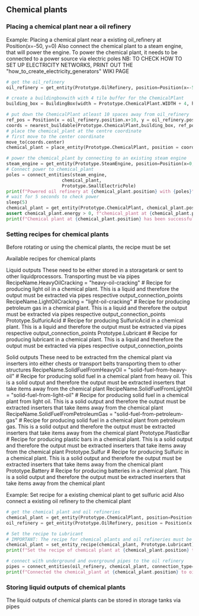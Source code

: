 ## Chemical plants

### Placing a chemical plant near a oil refinery

Example:
Placing a chemical plant near a existing oil_refinery at Position(x=-50, y=0)
Also connect the chemical plant to a steam engine, that will power the engine. To power the chemical plant, it needs to be connected to a power source via electric poles
NB: TO CHECK HOW TO SET UP ELECTRICITY NETWORKS, PRINT OUT THE "how_to_create_electricity_generators" WIKI PAGE
```python
# get the oil_refinery
oil_refinery = get_entity(Prototype.OilRefinery, position=Position(x=-50, y=0))

# create a buildingboxwith with 4 tile buffer for the ChemicalPlant
building_box = BuildingBox(width = Prototype.ChemicalPlant.WIDTH + 4, height = Prototype.ChemicalPlant.HEIGHT + 4)

# put down the ChemicalPlant atleast 10 spaces away from oil_refinery
ref_pos = Position(x = oil_refinery.position.x+10, y = oil_refinery.position.y+10)
coords = nearest_buildable(Prototype.ChemicalPlant,building_box, ref_pos)
# place the chemical_plant at the centre coordinate
# first move to the center coordinate
move_to(coords.center)
chemical_plant = place_entity(Prototype.ChemicalPlant, position = coords.center, direction = Direction.LEFT)

# power the chemical_plant by connecting to an existing steam engine
steam_engine = get_entity(Prototype.SteamEngine, position=Position(x=0, y=0))
# Connect power to chemical_plant
poles = connect_entities(steam_engine,
                     chemical_plant,
                     Prototype.SmallElectricPole)
print(f"Powered oil refinery at {chemical_plant.position} with {poles}")
# wait for 5 seconds to check power
sleep(5)
chemical_plant = get_entity(Prototype.ChemicalPlant, chemical_plant.position)
assert chemical_plant.energy > 0, f"chemical_plant at {chemical_plant.position} is not receiving power"
print(f"Chemical plant at {chemical_plant.position} has been successfully powered")
```

### Setting recipes for chemical plants
Before rotating or using the chemical plants, the recipe must be set

Available recipes for chemical plants

Liquid outputs
These need to be either stored in a storagetank or sent to other liquidprocessors. Transporting must be via pipes
RecipeName.HeavyOilCracking = "heavy-oil-cracking" # Recipe for producing light oil in a chemical plant. This is a liquid and therefore the output must be extracted via pipes respective output_connection_points
RecipeName.LightOilCracking = "light-oil-cracking" # Recipe for producing petroleum gas in a chemical plant. This is a liquid and therefore the output must be extracted via pipes respective output_connection_points
Prototype.SulfuricAcid # Recipe for producing SulfuricAcid in a chemical plant. This is a liquid and therefore the output must be extracted via pipes respective output_connection_points
Prototype.Lubricant # Recipe for producing lubricant in a chemical plant. This is a liquid and therefore the output must be extracted via pipes respective output_connection_points

Solid outputs
These need to be extracted frm the chemical plant via inserters into either chests or transport belts transporting them to other structures 
RecipeName.SolidFuelFromHeavyOil = "solid-fuel-from-heavy-oil" # Recipe for producing solid fuel in a chemical plant from heavy oil. This is a solid output and therefore the output must be extracted inserters that take items away from the chemical plant
RecipeName.SolidFuelFromLightOil = "solid-fuel-from-light-oil" # Recipe for producing solid fuel in a chemical plant from light oil. This is a solid output and therefore the output must be extracted inserters that take items away from the chemical plant
RecipeName.SolidFuelFromPetroleumGas = "solid-fuel-from-petroleum-gas" # Recipe for producing solid fuel in a chemical plant from petroleum gas. This is a solid output and therefore the output must be extracted inserters that take items away from the chemical plant
Prototype.PlasticBar # Recipe for producing plastic bars in a chemical plant. This is a solid output and therefore the output must be extracted inserters that take items away from the chemical plant
Prototype.Sulfur # Recipe for producing Sulfuric in a chemical plant. This is a solid output and therefore the output must be extracted inserters that take items away from the chemical plant
Prototype.Battery # Recipe for producing batteries in a chemical plant. This is a solid output and therefore the output must be extracted inserters that take items away from the chemical plant

Example:
Set recipe for a existing chemical plant to get sulfuric acid
Also connect a existing oil refinery to the chemical plant
```python
# get the chemical plant and oil refineries
chemical_plant = get_entity(Prototype.ChemicalPlant, position=Position(x=-50, y=0))
oil_refinery = get_entity(Prototype.OilRefinery, position = Position(x = -25, y = 10))

# Set the recipe to Lubricant
# IMPORTANT: The recipe for chemical plants and oil refineries must be set before connecting to inputs and outputs
chemical_plant = set_entity_recipe(chemical_plant, Prototype.Lubricant)
print(f"Set the recipe of chemical plant at {chemical_plant.position} to Lubricant")

# connect with underground and overground pipes to the oil refinery
pipes = connect_entities(oil_refinery, chemical_plant, connection_type={Prototype.UndergroundPipe, Prototype.Pipe})
print(f"Connected the chemical_plant at {chemical_plant.position} to oil refinery at {oil_refinery.position} with {pipes}")
```

### Storing liquid outputs of chemical plants 
The liquid outputs of chemical plants can be stored in storage tanks via pipes